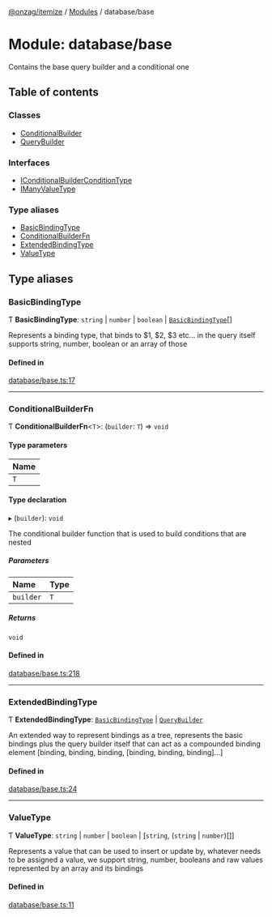 [@onzag/itemize](../README.md) / [Modules](../modules.md) / database/base

# Module: database/base

Contains the base query builder and a conditional one

## Table of contents

### Classes

- [ConditionalBuilder](../classes/database_base.ConditionalBuilder.md)
- [QueryBuilder](../classes/database_base.QueryBuilder.md)

### Interfaces

- [IConditionalBuilderConditionType](../interfaces/database_base.IConditionalBuilderConditionType.md)
- [IManyValueType](../interfaces/database_base.IManyValueType.md)

### Type aliases

- [BasicBindingType](database_base.md#basicbindingtype)
- [ConditionalBuilderFn](database_base.md#conditionalbuilderfn)
- [ExtendedBindingType](database_base.md#extendedbindingtype)
- [ValueType](database_base.md#valuetype)

## Type aliases

### BasicBindingType

Ƭ **BasicBindingType**: `string` \| `number` \| `boolean` \| [`BasicBindingType`](database_base.md#basicbindingtype)[]

Represents a binding type, that binds to $1, $2, $3 etc... in the query itself
supports string, number, boolean or an array of those

#### Defined in

[database/base.ts:17](https://github.com/onzag/itemize/blob/a24376ed/database/base.ts#L17)

___

### ConditionalBuilderFn

Ƭ **ConditionalBuilderFn**<`T`\>: (`builder`: `T`) => `void`

#### Type parameters

| Name |
| :------ |
| `T` |

#### Type declaration

▸ (`builder`): `void`

The conditional builder function that is used to build
conditions that are nested

##### Parameters

| Name | Type |
| :------ | :------ |
| `builder` | `T` |

##### Returns

`void`

#### Defined in

[database/base.ts:218](https://github.com/onzag/itemize/blob/a24376ed/database/base.ts#L218)

___

### ExtendedBindingType

Ƭ **ExtendedBindingType**: [`BasicBindingType`](database_base.md#basicbindingtype) \| [`QueryBuilder`](../classes/database_base.QueryBuilder.md)

An extended way to represent bindings as a tree, represents the basic bindings
plus the query builder itself that can act as a compounded binding element
[binding, binding, binding, [binding, binding, binding]...]

#### Defined in

[database/base.ts:24](https://github.com/onzag/itemize/blob/a24376ed/database/base.ts#L24)

___

### ValueType

Ƭ **ValueType**: `string` \| `number` \| `boolean` \| [`string`, (`string` \| `number`)[]]

Represents a value that can be used to insert or update by, whatever
needs to be assigned a value, we support string, number, booleans
and raw values represented by an array and its bindings

#### Defined in

[database/base.ts:11](https://github.com/onzag/itemize/blob/a24376ed/database/base.ts#L11)
